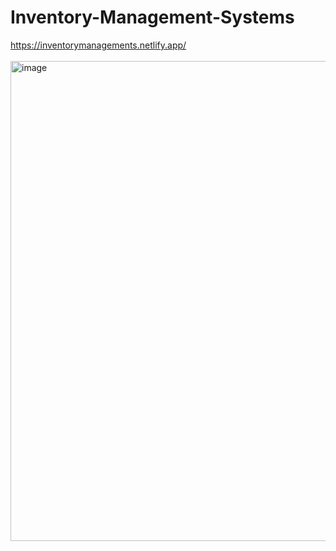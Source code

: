 # Inventory-Management-Systems

https://inventorymanagements.netlify.app/
<br/><br/>
<img width="1366" height="768" alt="image" src="https://github.com/user-attachments/assets/3a460fd9-aaa9-4d95-8cdf-520dec63cf86" />
